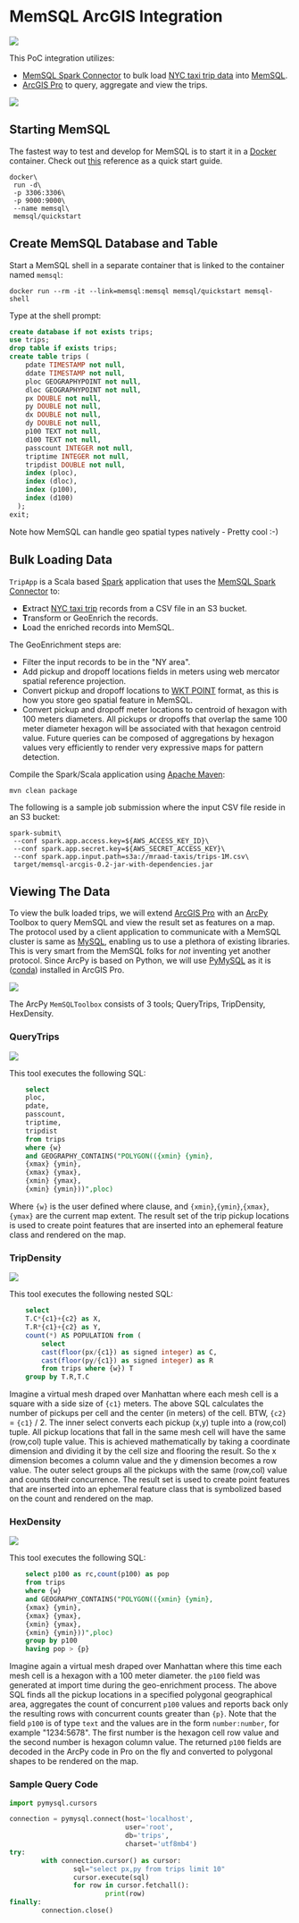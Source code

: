 # MemSQL ArcGIS Integration

![](media/Integration.png)

This PoC integration utilizes:
- [MemSQL Spark Connector](https://github.com/memsql/memsql-spark-connector) to bulk load [NYC taxi trip data](http://www.nyc.gov/html/tlc/html/about/trip_record_data.shtml) into [MemSQL](http://www.memsql.com/).
- [ArcGIS Pro](https://pro.arcgis.com/en/pro-app/) to query, aggregate and view the trips.

![](media/Pro.png)

## Starting MemSQL

The fastest way to test and develop for MemSQL is to start it in a [Docker](https://www.docker.com/) container. Check out [this](https://docs.memsql.com/docs/quick-start-with-docker) reference as a quick start guide.

```
docker\
 run -d\
 -p 3306:3306\
 -p 9000:9000\
 --name memsql\
 memsql/quickstart
```

## Create MemSQL Database and Table

Start a MemSQL shell in a separate container that is linked to the container named `memsql`:

```
docker run --rm -it --link=memsql:memsql memsql/quickstart memsql-shell
```

Type at the shell prompt:

```sql
create database if not exists trips;
use trips;
drop table if exists trips;
create table trips (
    pdate TIMESTAMP not null,
    ddate TIMESTAMP not null,
    ploc GEOGRAPHYPOINT not null,
    dloc GEOGRAPHYPOINT not null,
    px DOUBLE not null,
    py DOUBLE not null,
    dx DOUBLE not null,
    dy DOUBLE not null,
    p100 TEXT not null,
    d100 TEXT not null,
    passcount INTEGER not null,
    triptime INTEGER not null,
    tripdist DOUBLE not null,
    index (ploc),
    index (dloc),
    index (p100),
    index (d100)
  );
exit;
```

Note how MemSQL can handle geo spatial types natively - Pretty cool :-)

## Bulk Loading Data

`TripApp` is a Scala based [Spark](http://spark.apache.org/) application that uses the [MemSQL Spark Connector](https://github.com/memsql/memsql-spark-connector) to:
- **E**xtract [NYC taxi trip](http://www.nyc.gov/html/tlc/html/about/trip_record_data.shtml) records from a CSV file in an S3 bucket.
- **T**ransform or GeoEnrich the records.
- **L**oad the enriched records into MemSQL.

The GeoEnrichment steps are:
- Filter the input records to be in the "NY area".
- Add pickup and dropoff locations fields in meters using web mercator spatial reference projection.
- Convert pickup and dropoff locations to [WKT POINT](https://en.wikipedia.org/wiki/Point_(geometry)) format, as this is how you store geo spatial feature in MemSQL.
- Convert pickup and dropoff meter locations to centroid of hexagon with 100 meters diameters.  All pickups or dropoffs that overlap the same 100 meter diameter hexagon will be associated with that hexagon centroid value.  Future queries can be composed of aggregations by hexagon values very efficiently to render very expressive maps for pattern detection.

Compile the Spark/Scala application using [Apache Maven](https://maven.apache.org/):

```shell
mvn clean package
```

The following is a sample job submission where the input CSV file reside in an S3 bucket:

```shell
spark-submit\
 --conf spark.app.access.key=${AWS_ACCESS_KEY_ID}\
 --conf spark.app.secret.key=${AWS_SECRET_ACCESS_KEY}\
 --conf spark.app.input.path=s3a://mraad-taxis/trips-1M.csv\
 target/memsql-arcgis-0.2-jar-with-dependencies.jar
```

## Viewing The Data

To view the bulk loaded trips, we will extend [ArcGIS Pro](https://pro.arcgis.com/en/pro-app/) with an [ArcPy](http://pro.arcgis.com/en/pro-app/arcpy/get-started/what-is-arcpy-.htm) Toolbox to query MemSQL and view the result set as features on a map.
The protocol used by a client application to communicate with a MemSQL cluster is same as [MySQL](https://www.mysql.com/), enabling us to use a plethora of existing libraries. This is very smart from the MemSQL folks for _not_ inventing yet another protocol.  Since ArcPy is based on Python, we will use [PyMySQL](http://pymysql.readthedocs.io/en/latest/index.html) as it is ([conda](https://www.continuum.io/anaconda-overview)) installed in ArcGIS Pro.

![](media/Packages.png)

The ArcPy `MemSQLToolbox` consists of 3 tools; QueryTrips, TripDensity, HexDensity.

### QueryTrips

![](media/QueryTrips.png)

This tool executes the following SQL:

```sql
    select
    ploc,
    pdate,
    passcount,
    triptime,
    tripdist
    from trips
    where {w}
    and GEOGRAPHY_CONTAINS("POLYGON(({xmin} {ymin},
    {xmax} {ymin},
    {xmax} {ymax},
    {xmin} {ymax},
    {xmin} {ymin}))",ploc)
```

Where `{w}` is the user defined where clause, and `{xmin}`,`{ymin}`,`{xmax}`,`{ymax}` are the current map extent.
The result set of the trip pickup locations is used to create point features that are inserted into an ephemeral feature class and rendered on the map.

### TripDensity

![](media/TripDensity.png)

This tool executes the following nested SQL:

```sql
    select
    T.C*{c1}+{c2} as X,
    T.R*{c1}+{c2} as Y,
    count(*) AS POPULATION from (
        select
        cast(floor(px/{c1}) as signed integer) as C,
        cast(floor(py/{c1}) as signed integer) as R
        from trips where {w}) T
    group by T.R,T.C
```

Imagine a virtual mesh draped over Manhattan where each mesh cell is a square with a side size of `{c1}` meters.  The above SQL calculates the number of pickups per cell and the center (in meters) of the cell. BTW, `{c2}` = `{c1}` / 2.  The inner select converts each pickup (x,y) tuple into a (row,col) tuple. All pickup locations that fall in the same mesh cell will have the same (row,col) tuple value. This is achieved mathematically by taking a coordinate dimension and dividing it by the cell size and flooring the result.  So the x dimension becomes a column value and the y dimension becomes a row value.  The outer select groups all the pickups with the same (row,col) value and counts their concurrence.  The result set is used to create point features that are inserted into an ephemeral feature class that is symbolized based on the count and rendered on the map.

### HexDensity

![](media/HexDensity.png)

This tool executes the following SQL:

```sql
    select p100 as rc,count(p100) as pop
    from trips
    where {w}
    and GEOGRAPHY_CONTAINS("POLYGON(({xmin} {ymin},
    {xmax} {ymin},
    {xmax} {ymax},
    {xmin} {ymax},
    {xmin} {ymin}))",ploc)
    group by p100
    having pop > {p}
```

Imagine again a virtual mesh draped over Manhattan where this time each mesh cell is a hexagon with a 100 meter diameter. the `p100` field was generated at import time during the geo-enrichment process. The above SQL finds all the pickup locations in a specified polygonal geographical area, aggregates the count of concurrent `p100` values and reports back only the resulting rows with concurrent counts greater than `{p}`.  Note that the field `p100` is of type `text` and the values are in the form `number:number`, for example "1234:5678". The first number is the hexagon cell row value and the second number is hexagon column value. The returned `p100` fields are decoded in the ArcPy code in Pro on the fly and converted to polygonal shapes to be rendered on the map.

### Sample Query Code

```python
import pymysql.cursors

connection = pymysql.connect(host='localhost',
                             user='root',
                             db='trips',
                             charset='utf8mb4')
try:
        with connection.cursor() as cursor:
                sql="select px,py from trips limit 10"
                cursor.execute(sql)
                for row in cursor.fetchall():
                        print(row)
finally:
        connection.close()
```
